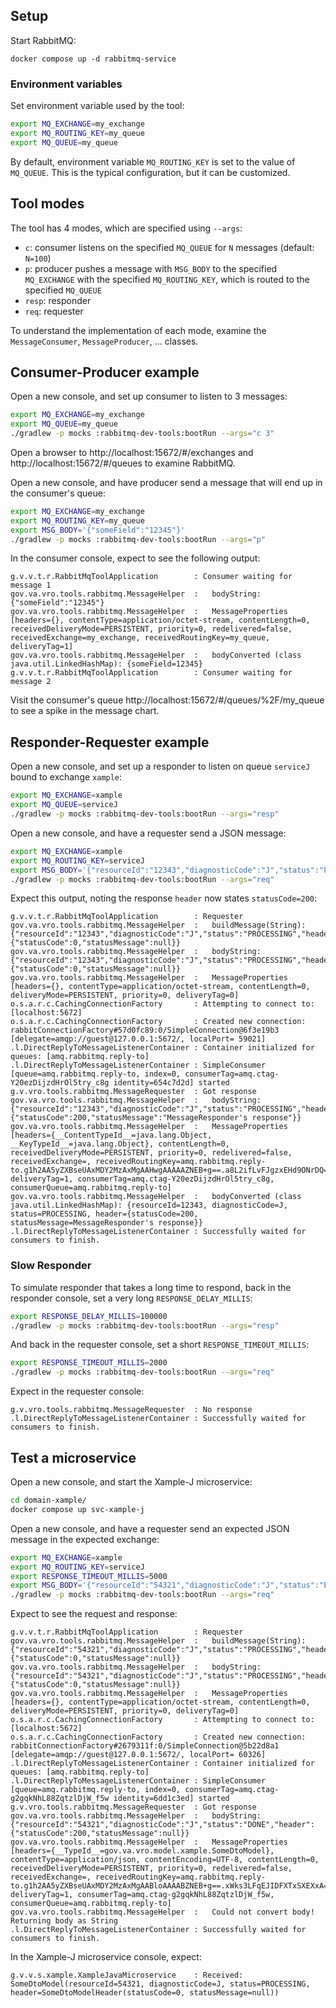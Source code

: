 
## Setup
Start RabbitMQ:
```
docker compose up -d rabbitmq-service
```

### Environment variables
Set environment variable used by the tool:
```sh
export MQ_EXCHANGE=my_exchange
export MQ_ROUTING_KEY=my_queue
export MQ_QUEUE=my_queue
```
By default, environment variable `MQ_ROUTING_KEY` is set to the value of `MQ_QUEUE`.
This is the typical configuration, but it can be customized.

## Tool modes
The tool has 4 modes, which are specified using `--args`:
- `c`: consumer listens on the specified `MQ_QUEUE` for `N` messages (default: `N=100`)
- `p`: producer pushes a message with `MSG_BODY` to the specified `MQ_EXCHANGE` with the specified `MQ_ROUTING_KEY`, which is routed to the specified `MQ_QUEUE`
- `resp`: responder
- `req`: requester

To understand the implementation of each mode, examine the `MessageConsumer`, `MessageProducer`, ...  classes.

## Consumer-Producer example

Open a new console, and set up consumer to listen to 3 messages:
```sh
export MQ_EXCHANGE=my_exchange
export MQ_QUEUE=my_queue
./gradlew -p mocks :rabbitmq-dev-tools:bootRun --args="c 3"
```

Open a browser to http://localhost:15672/#/exchanges and http://localhost:15672/#/queues to examine RabbitMQ.

Open a new console, and have producer send a message that will end up in the consumer's queue:
```sh
export MQ_EXCHANGE=my_exchange
export MQ_ROUTING_KEY=my_queue
export MSG_BODY='{"someField":"12345"}'
./gradlew -p mocks :rabbitmq-dev-tools:bootRun --args="p"
```

In the consumer console, expect to see the following output:
```
g.v.v.t.r.RabbitMqToolApplication        : Consumer waiting for message 1
gov.va.vro.tools.rabbitmq.MessageHelper  :   bodyString: {"someField":"12345"}
gov.va.vro.tools.rabbitmq.MessageHelper  :   MessageProperties [headers={}, contentType=application/octet-stream, contentLength=0, receivedDeliveryMode=PERSISTENT, priority=0, redelivered=false, receivedExchange=my_exchange, receivedRoutingKey=my_queue, deliveryTag=1]
gov.va.vro.tools.rabbitmq.MessageHelper  :   bodyConverted (class java.util.LinkedHashMap): {someField=12345}
g.v.v.t.r.RabbitMqToolApplication        : Consumer waiting for message 2
```

Visit the consumer's queue http://localhost:15672/#/queues/%2F/my_queue to see a spike in the message chart.

## Responder-Requester example

Open a new console, and set up a responder to listen on queue `serviceJ` bound to exchange `xample`:
```sh
export MQ_EXCHANGE=xample
export MQ_QUEUE=serviceJ
./gradlew -p mocks :rabbitmq-dev-tools:bootRun --args="resp"
```

Open a new console, and have a requester send a JSON message:
```sh
export MQ_EXCHANGE=xample
export MQ_ROUTING_KEY=serviceJ
export MSG_BODY='{"resourceId":"12343","diagnosticCode":"J","status":"PROCESSING","header":{"statusCode":0,"statusMessage":null}}'
./gradlew -p mocks :rabbitmq-dev-tools:bootRun --args="req"
```

Expect this output, noting the response `header` now states `statusCode=200`:
```
g.v.v.t.r.RabbitMqToolApplication        : Requester
gov.va.vro.tools.rabbitmq.MessageHelper  :   buildMessage(String): {"resourceId":"12343","diagnosticCode":"J","status":"PROCESSING","header":{"statusCode":0,"statusMessage":null}}
gov.va.vro.tools.rabbitmq.MessageHelper  :   bodyString: {"resourceId":"12343","diagnosticCode":"J","status":"PROCESSING","header":{"statusCode":0,"statusMessage":null}}
gov.va.vro.tools.rabbitmq.MessageHelper  :   MessageProperties [headers={}, contentType=application/octet-stream, contentLength=0, deliveryMode=PERSISTENT, priority=0, deliveryTag=0]
o.s.a.r.c.CachingConnectionFactory       : Attempting to connect to: [localhost:5672]
o.s.a.r.c.CachingConnectionFactory       : Created new connection: rabbitConnectionFactory#57d0fc89:0/SimpleConnection@6f3e19b3 [delegate=amqp://guest@127.0.0.1:5672/, localPort= 59021]
.l.DirectReplyToMessageListenerContainer : Container initialized for queues: [amq.rabbitmq.reply-to]
.l.DirectReplyToMessageListenerContainer : SimpleConsumer [queue=amq.rabbitmq.reply-to, index=0, consumerTag=amq.ctag-Y20ezDijzdHrOl5try_c8g identity=654c7d2d] started
g.v.vro.tools.rabbitmq.MessageRequester  : Got response
gov.va.vro.tools.rabbitmq.MessageHelper  :   bodyString: {"resourceId":"12343","diagnosticCode":"J","status":"PROCESSING","header":{"statusCode":200,"statusMessage":"MessageResponder's response"}}
gov.va.vro.tools.rabbitmq.MessageHelper  :   MessageProperties [headers={__ContentTypeId__=java.lang.Object, __KeyTypeId__=java.lang.Object}, contentLength=0, receivedDeliveryMode=PERSISTENT, priority=0, redelivered=false, receivedExchange=, receivedRoutingKey=amq.rabbitmq.reply-to.g1h2AA5yZXBseUAxMDY2MzAxMgAAHwgAAAAAZNEB+g==.a8L2ifLvFJgzxEHd9ONrDQ==, deliveryTag=1, consumerTag=amq.ctag-Y20ezDijzdHrOl5try_c8g, consumerQueue=amq.rabbitmq.reply-to]
gov.va.vro.tools.rabbitmq.MessageHelper  :   bodyConverted (class java.util.LinkedHashMap): {resourceId=12343, diagnosticCode=J, status=PROCESSING, header={statusCode=200, statusMessage=MessageResponder's response}}
.l.DirectReplyToMessageListenerContainer : Successfully waited for consumers to finish.
```

### Slow Responder
To simulate responder that takes a long time to respond, back in the responder console, set a very long `RESPONSE_DELAY_MILLIS`:
```sh
export RESPONSE_DELAY_MILLIS=100000
./gradlew -p mocks :rabbitmq-dev-tools:bootRun --args="resp"
```

And back in the requester console, set a short `RESPONSE_TIMEOUT_MILLIS`:
```sh
export RESPONSE_TIMEOUT_MILLIS=2000
./gradlew -p mocks :rabbitmq-dev-tools:bootRun --args="req"
```

Expect in the requester console:
```
g.v.vro.tools.rabbitmq.MessageRequester  : No response
.l.DirectReplyToMessageListenerContainer : Successfully waited for consumers to finish.
```

## Test a microservice
Open a new console, and start the Xample-J microservice:
```sh
cd domain-xample/
docker compose up svc-xample-j
```

Open a new console, and have a requester send an expected JSON message in the expected exchange:
```sh
export MQ_EXCHANGE=xample
export MQ_ROUTING_KEY=serviceJ
export RESPONSE_TIMEOUT_MILLIS=5000
export MSG_BODY='{"resourceId":"54321","diagnosticCode":"J","status":"PROCESSING","header":{"statusCode":0,"statusMessage":null}}'
./gradlew -p mocks :rabbitmq-dev-tools:bootRun --args="req"
```

Expect to see the request and response:
```
g.v.v.t.r.RabbitMqToolApplication        : Requester
gov.va.vro.tools.rabbitmq.MessageHelper  :   buildMessage(String): {"resourceId":"54321","diagnosticCode":"J","status":"PROCESSING","header":{"statusCode":0,"statusMessage":null}}
gov.va.vro.tools.rabbitmq.MessageHelper  :   bodyString: {"resourceId":"54321","diagnosticCode":"J","status":"PROCESSING","header":{"statusCode":0,"statusMessage":null}}
gov.va.vro.tools.rabbitmq.MessageHelper  :   MessageProperties [headers={}, contentType=application/octet-stream, contentLength=0, deliveryMode=PERSISTENT, priority=0, deliveryTag=0]
o.s.a.r.c.CachingConnectionFactory       : Attempting to connect to: [localhost:5672]
o.s.a.r.c.CachingConnectionFactory       : Created new connection: rabbitConnectionFactory#2679311f:0/SimpleConnection@5b22d8a1 [delegate=amqp://guest@127.0.0.1:5672/, localPort= 60326]
.l.DirectReplyToMessageListenerContainer : Container initialized for queues: [amq.rabbitmq.reply-to]
.l.DirectReplyToMessageListenerContainer : SimpleConsumer [queue=amq.rabbitmq.reply-to, index=0, consumerTag=amq.ctag-g2gqkNhL88ZqtzlDjW_f5w identity=6dd1c3ed] started
g.v.vro.tools.rabbitmq.MessageRequester  : Got response
gov.va.vro.tools.rabbitmq.MessageHelper  :   bodyString: {"resourceId":"54321","diagnosticCode":"J","status":"DONE","header":{"statusCode":200,"statusMessage":null}}
gov.va.vro.tools.rabbitmq.MessageHelper  :   MessageProperties [headers={__TypeId__=gov.va.vro.model.xample.SomeDtoModel}, contentType=application/json, contentEncoding=UTF-8, contentLength=0, receivedDeliveryMode=PERSISTENT, priority=0, redelivered=false, receivedExchange=, receivedRoutingKey=amq.rabbitmq.reply-to.g1h2AA5yZXBseUAxMDY2MzAxMgAABloAAAABZNEB+g==.xWks3LFqEJIDFXTxSXEXxA==, deliveryTag=1, consumerTag=amq.ctag-g2gqkNhL88ZqtzlDjW_f5w, consumerQueue=amq.rabbitmq.reply-to]
gov.va.vro.tools.rabbitmq.MessageHelper  :   Could not convert body! Returning body as String
.l.DirectReplyToMessageListenerContainer : Successfully waited for consumers to finish.
```

In the Xample-J microservice console, expect:
```
g.v.v.s.xample.XampleJavaMicroservice    : Received: SomeDtoModel(resourceId=54321, diagnosticCode=J, status=PROCESSING, header=SomeDtoModelHeader(statusCode=0, statusMessage=null))
```
